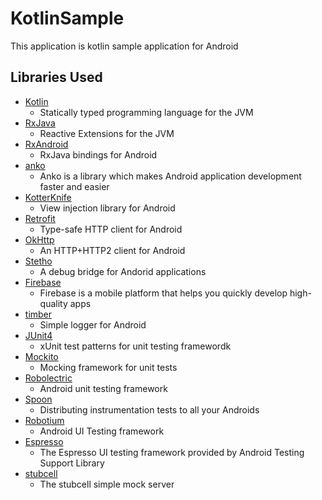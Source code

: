 # KotlinSample
This application is kotlin sample application for Android

## Libraries Used
- [Kotlin](https://kotlinlang.org/)
    - Statically typed programming language for the JVM
- [RxJava](https://github.com/ReactiveX/RxJava)
    - Reactive Extensions for the JVM
- [RxAndroid](https://github.com/ReactiveX/RxAndroid)
    - RxJava bindings for Android
- [anko](https://github.com/Kotlin/anko)
    - Anko is a library which makes Android application development faster and easier
- [KotterKnife](https://github.com/JakeWharton/kotterknife)
    - View injection library for Android
- [Retrofit](https://github.com/square/retrofit)
    - Type-safe HTTP client for Android
- [OkHttp](https://github.com/square/okhttp)
    - An HTTP+HTTP2 client for Android
- [Stetho](http://facebook.github.io/stetho/)
    - A debug bridge for Andorid applications
- [Firebase](https://github.com/firebase/)
    - Firebase is a mobile platform that helps you quickly develop high-quality apps
- [timber](https://github.com/JakeWharton/timber)
    - Simple logger for Android
- [JUnit4](http://junit.org/junit4/)
    - xUnit test patterns for unit testing framewordk
- [Mockito](http://mockito.org/)
    - Mocking framework for unit tests
- [Robolectric](http://robolectric.org/)
    - Android unit testing framework
- [Spoon](http://square.github.io/spoon/)
    - Distributing instrumentation tests to all your Androids 
- [Robotium](https://github.com/RobotiumTech/robotium)
    - Android UI Testing framework
- [Espresso](https://google.github.io/android-testing-support-library/docs/espresso/index.html)
    - The Espresso UI testing framework provided by Android Testing Support Library
- [stubcell](https://github.com/yosuke-furukawa/stubcell)
    - The stubcell simple mock server
